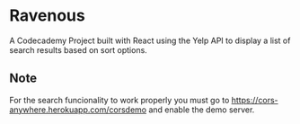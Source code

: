 # Ravenous
A Codecademy Project built with React using the Yelp API to display a list of search results based on sort options.

## Note
For the search funcionality to work properly you must go to https://cors-anywhere.herokuapp.com/corsdemo and enable the demo server. 
